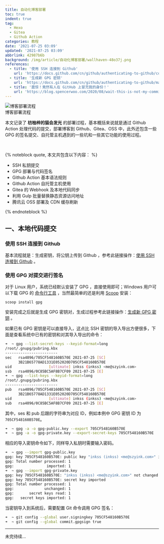 ```yaml
---
title: 自动化博客部署
toc: true
indent: true
tag:
  - Hexo
  - Gitea
  - Github Action
categories: 教程
date: '2021-07-25 03:09'
updated: '2021-07-25 03:09'
abbrlink: 42987b6b
background: /img/article/自动化博客部署/wallhaven-48o37j.png
references:
  - title: '使用 SSH 连接到 Github'
    url: 'https://docs.github.com/cn/github/authenticating-to-github/connecting-to-github-with-ssh'
  - title: '生成新 GPG 密钥'
    url: 'https://docs.github.com/cn/github/authenticating-to-github/managing-commit-signature-verification/generating-a-new-gpg-key'
  - title: '震惊！竟然有人在 GitHub 上冒充我的身份！'
    url: 'https://blog.spencerwoo.com/2020/08/wait-this-is-not-my-commit'
---
```


<div class="img-wrap">
  <div class="img-bg" style="background:var(--color-card)">
    <img class="img" src="../../img/article/自动化博客部署/Hexo部署.svg" alt="博客部署流程" style="max-height: 800px;">
  </div>
  <span class="image-caption">博客部署流程</span>
</div>

<!-- more -->

本文记录了 **枋柚梓的猫会发光** 的部署过程，基本概括来说就是通过 Github Action 处理代码的提交，部署博客到 Github、Gitea、OSS 中，此外还包含一些 GPG 的签名提交、自托管主机遇到的一些坑和一些其它功能的使用过程。

<br>

{% noteblock quote, 本文共包含以下内容： %}

- SSH 私钥提交
- GPG 部署与代码签名
- Github Action 基本语法规则
- Github Action 自托管主机使用
- Gitea 的 Webhook 及本地代码同步
- 利用 Gulp 批量替换静态资源访问地址
- 腾讯云 OSS 部署及 CDN 缓存刷新

{% endnoteblock %}

## 一、本地代码提交

### 使用 SSH 连接到 Github

基本流程就是：生成密钥，将公钥上传到 Github ，参考此链接操作：[使用 SSH 连接到 Github](https://docs.github.com/cn/github/authenticating-to-github/connecting-to-github-with-ssh) 。

### 使用 GPG 对提交进行签名

对于 Linux 用户，系统已经默认安装了 GPG ，直接使用即可；Windows 用户可以下载 GPG 的 [命令行工具](https://www.gnupg.org/download/) ，当然最简单的还是利用 [Scoop](/page/notes/shell/#Scoop-安装、部署、下载) 安装：

```shell Windows 安装 scoop
scoop install gpg
```

安装完成之后就是生成 GPG 密钥对，生成过程参考此链接操作：[生成新 GPG 密钥](https://docs.github.com/cn/github/authenticating-to-github/managing-commit-signature-verification/generating-a-new-gpg-key) 。

如果已有 GPG 密钥是可以直接导入，这点比 SSH 密钥的导入导出方便很多，下面是查看系统中已有的密钥和对其导入导出的命令：

```bash 列出您拥有其公钥和私钥
➜  ~ gpg --list-secret-keys --keyid-format=long 
/root/.gnupg/pubring.kbx
------------------------
sec   rsa4096/705CF548160B570E 2021-07-25 [SC]
      3B21B65778AD1331E052020D705CF548160B570E
uid                 [ultimate] inkss (inkss) <me@szyink.com>
ssb   rsa4096/0C85BC5AF8B7CF09 2021-07-25 [E]
➜  ~ gpg --list-keys --keyid-format=long 
/root/.gnupg/pubring.kbx
------------------------
pub   rsa4096/705CF548160B570E 2021-07-25 [SC]
      3B21B65778AD1331E052020D705CF548160B570E
uid                 [ultimate] inkss (inkss) <me@szyink.com>
sub   rsa4096/0C85BC5AF8B7CF09 2021-07-25 [E]
```

其中，ses 和 pub 后跟的字符串为对应 ID，例如本例中 GPG 密钥 ID 为 `705CF548160B570E`。

```bash 导出私钥时需要验证私钥密码
➜  ~ gpg -a -o gpg-public.key --export 705CF548160B570E
➜  ~ gpg -a -o gpg-private.key --export-secret-keys 705CF548160B570E
```

相应的导入密钥命令如下，同样导入私钥时需要输入密码。

```bash 导入私钥/公钥到系统中
➜  ~ gpg --import gpg-public.key 
gpg: key 705CF548160B570E: public key "inkss (inkss) <me@szyink.com>" imported
gpg: Total number processed: 1
gpg:               imported: 1
➜  ~ gpg --import gpg-private.key 
gpg: key 705CF548160B570E: "inkss (inkss) <me@szyink.com>" not changed
gpg: key 705CF548160B570E: secret key imported
gpg: Total number processed: 1
gpg:              unchanged: 1
gpg:       secret keys read: 1
gpg:   secret keys imported: 1
```

当密钥导入到系统后，需要配置 Git 命令调用 GPG 签名：

```bash 配置 GPG 密钥 ID 并开启全局 GPG 签名验证
➜  ~ git config --global user.signingkey 705CF548160B570E
➜  ~ git config --global commit.gpgsign true
```

-----

未完待续...
